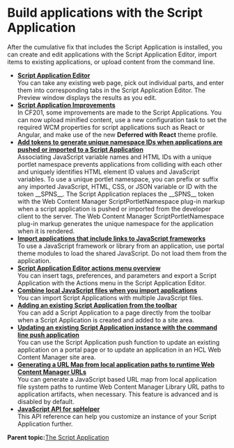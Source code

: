 # Build applications with the Script Application

After the cumulative fix that includes the Script Application is installed, you can create and edit applications with the Script Application Editor, import items to existing applications, or upload content from the command line.

-   **[Script Application Editor](../script-portlet/script_portlet_editor.md)**  
You can take any existing web page, pick out individual parts, and enter them into corresponding tabs in the Script Application Editor. The Preview window displays the results as you edit.
-   **[Script Application Improvements](../script-portlet/script_app_improvements.md)**  
In CF201, some improvements are made to the Script Applications. You can now upload minified content, use a new configuration task to set the required WCM properties for script applications such as React or Angular, and make use of the new **Deferred with React** theme profile.
-   **[Add tokens to generate unique namespace IDs when applications are pushed or imported to a Script Application](../script-portlet/cmd_line_push_cmd_patt_rep.md)**  
Associating JavaScript variable names and HTML IDs with a unique portlet namespace prevents applications from colliding with each other and uniquely identifies HTML element ID values and JavaScript variables. To use a unique portlet namespace, you can prefix or suffix any imported JavaScript, HTML, CSS, or JSON variable or ID with the token \_\_SPNS\_\_. The Script Application replaces the \_\_SPNS\_\_ token with the Web Content Manager ScriptPortletNamespace plug-in markup when a script application is pushed or imported from the developer client to the server. The Web Content Manager ScriptPortletNamespace plug-in markup generates the unique namespace for the application when it is rendered.
-   **[Import applications that include links to JavaScript frameworks](../script-portlet/theme_script_ref.md)**  
To use a JavaScript framework or library from an application, use portal theme modules to load the shared JavaScript. Do not load them from the application.
-   **[Script Application Editor actions menu overview](../script-portlet/actions_menu.md)**  
You can insert tags, preferences, and parameters and export a Script Application with the Actions menu in the Script Application Editor.
-   **[Combine local JavaScript files when you import applications](../script-portlet/combine_js_files.md)**  
You can import Script Applications with multiple JavaScript files.
-   **[Adding an existing Script Application from the toolbar ](../script-portlet/drop_app_toolbar.md)**  
You can add a Script Application to a page directly from the toolbar when a Script Application is created and added to a site area.
-   **[Updating an existing Script Application instance with the command line push application](../script-portlet/cmd_line_push_cfg.md)**  
You can use the Script Application push function to update an existing application on a portal page or to update an application in an HCL Web Content Manager site area.
-   **[Generating a URL Map from local application paths to runtime Web Content Manager URLs ](../script-portlet/gen_url_map.md)**  
You can generate a JavaScript based URL map from local application file system paths to runtime Web Content Manager Library URL paths to application artifacts, when necessary. This feature is advanced and is disabled by default.
-   **[JavaScript API for spHelper ](../script-portlet/cmd_line_api.md)**  
This API reference can help you customize an instance of your Script Application further.

**Parent topic:**[The Script Application ](../script-portlet/script_portlet.md)

